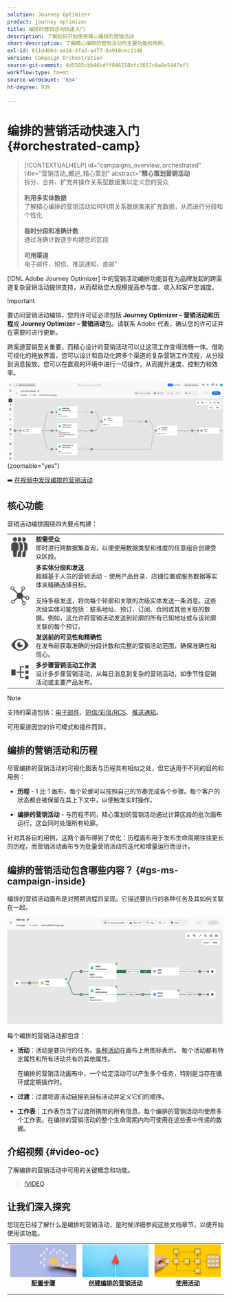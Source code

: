 ```yaml
---
solution: Journey Optimizer
product: journey optimizer
title: 编排的营销活动快速入门
description: 了解如何开始使用精心编排的营销活动
short-description: 了解精心编排的营销活动的主要功能和用例。
exl-id: 611dd06d-aa18-4fa3-a477-8a910cec21d8
version: Campaign Orchestration
source-git-commit: 4d5505cbb46bdff846218bfc3657c6a6e5447af3
workflow-type: tm+mt
source-wordcount: '654'
ht-degree: 93%

---
```



# 编排的营销活动快速入门 {#orchestrated-camp}

>[!CONTEXTUALHELP]
>id="campaigns_overview_orchestrated"
>title="营销活动_概述_精心策划"
>abstract="<b>精心策划营销活动</b><br/>拆分、合并、扩充并操作关系型数据集以定义您的受众<br/><br/> <b>利用多实体数据</b><br/>了解精心编排的营销活动如何利用关系数据集来扩充数据，从而进行分段和个性化<br/><br/><b>临时分段和准确计数</b><br/>通过准确计数逐步构建您的区段<br/><br/><b>可用渠道</b><br/>电子邮件、短信、推送通知、直邮"

[!DNL Adobe Journey Optimizer] 中的营销活动编排功能旨在为品牌发起的跨渠道复杂营销活动提供支持，从而帮助您大规模提高参与度、收入和客户忠诚度。

>[!IMPORTANT]
>
>要访问营销活动编排，您的许可证必须包括 **Journey Optimizer – 营销活动和历程**&#x200B;或 **Journey Optimizer – 营销活动**&#x200B;包。请联系 Adobe 代表，确认您的许可证并在需要时进行更新。

跨渠道营销至关重要，而精心设计的营销活动可以让这项工作变得流畅一体。借助可视化的拖放界面，您可以设计和自动化跨多个渠道的复杂营销工作流程，从分段到消息投放。您可以在直观的环境中进行一切操作，从而提升速度、控制力和效率。

![](assets/canvas-example-diagram.png){zoomable="yes"}

➡️ [在视频中发现编排的营销活动](#video-oc)

## 核心功能

营销活动编排围绕四大要点构建：

<table style="table-layout:auto">
<tr style="border: 0;">
<td><img alt="按需受众" src="assets/do-not-localize/icon-audience.svg" width="150px"></a></td><td><b>按需受众</b><br/>即时进行跨数据集查询，以便使用数据类型和维度的任意组合创建受众区段。</td></tr>
<tr style="border: 0;">
<td><img alt="多实体分段和发送" src="assets/do-not-localize/icon-entity.svg" width="150px"></a></td><td><b>多实体分段和发送</b><br/>超越基于人员的营销活动 - 使用产品目录、店铺位置或服务数据等实体来精确选择目标。<br/><br/>
支持多级发送，将向每个轮廓和关联的次级实体发送一条消息。这些次级实体可能包括：联系地址、预订、订阅、合同或其他关联的数据。例如，这允许将营销活动发送到轮廓的所有已知地址或与该轮廓关联的每个预订。</td></tr>
<tr style="border: 0;">
<td><img alt="发送前的可见性和精确性" src="assets/do-not-localize/icon-visibility.svg" width="150px"></a></td><td><b>发送前的可见性和精确性</b><br/>在发布前获取准确的分段计数和完整的营销活动范围，确保准确性和信心。</td></tr>
<tr style="border: 0;">
<td><img alt="多步骤营销活动工作流" src="assets/do-not-localize/icon-multistep.svg" width="150px"></a></td><td><b>多步骤营销活动工作流</b><br/>设计多步骤营销活动，从每日消息到复杂的营销活动，如季节性促销活动或主要产品发布。</td></tr>
</table>


>[!NOTE]
>
>支持的渠道包括：[电子邮件](../email/get-started-email.md)、[短信/彩信/RCS](../sms/get-started-sms.md)、[推送通知](../push/get-started-push.md)。
>
>可用渠道因您的许可模式和插件而异。

## 编排的营销活动和历程

尽管编排的营销活动的可视化图表与历程具有相似之处，但它适用于不同的目的和用例：

* **历程** - 1 比 1 画布，每个轮廓可以按照自己的节奏完成各个步骤。每个客户的状态都会被保留在其上下文中，以便触发实时操作。

* **编排的营销活动** - 与历程不同，精心策划的营销活动通过计算区段的批次画布运行。这会同时处理所有轮廓。

针对其各自的用例，这两个画布得到了优化：历程画布用于发布生命周期往往更长的历程，而营销活动画布专为批量营销活动的迭代和增量运行而设计。

## 编排的营销活动包含哪些内容？ {#gs-ms-campaign-inside}

编排的营销活动画布是对预期流程的呈现。它描述要执行的各种任务及其如何关联在一起。

![显示编排的营销活动画布的图像](assets/canvas-example.png)

每个编排的营销活动都包含：

* **活动**：活动是要执行的任务。[各种活动](activities/about-activities.md)在画布上用图标表示。 每个活动都有特定属性和所有活动共有的其他属性。

  在编排的营销活动画布中，一个给定活动可以产生多个任务，特别是当存在循环或定期操作时。

* **过渡**：过渡将源活动链接到目标活动并定义它们的顺序。

* **工作表**：工作表包含了过渡所携带的所有信息。每个编排的营销活动均使用多个工作表。在编排的营销活动的整个生命周期内均可使用在这些表中传递的数据。


## 介绍视频 {#video-oc}

了解编排的营销活动中可用的关键概念和功能。


>[!VIDEO](https://video.tv.adobe.com/v/3471538/?learn=on&enablevpops)


## 让我们深入探究

您现在已经了解什么是编排的营销活动，是时候详细参阅这些文档章节，以便开始使用该功能。

<table><tr style="border: 0; text-align: center;">
<td>
<a href="gs-campaign-creation.md">
<img alt="访问和管理营销活动" src="assets/do-not-localize/workflow-access.jpeg">
</a>
<div>
<a href="gs-campaign-creation.md"><strong>配置步骤</strong></a>
</div>
<p>
</td>
<td>
<a href="create-orchestrated-campaign.md">
<img alt="潜在客户" src="assets/do-not-localize/workflow-create.jpeg">
</a>
<div><a href="create-orchestrated-campaign.md"><strong>创建编排的营销活动</strong>
</div>
<p>
</td>
<td>
<a href="activities/about-activities.md">
<img alt="不频繁" src="assets/do-not-localize/workflow-activities.jpeg">
</a>
<div>
<a href="activities/about-activities.md"><strong>使用活动</strong></a>
</div>
<p></td>
</tr></table>
